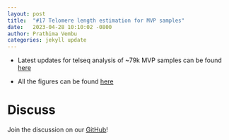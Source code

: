 ```yaml
---
layout: post
title:  "#17 Telomere length estimation for MVP samples"
date:   2023-04-28 10:10:02 -0800
author: Prathima Vembu 
categories: jekyll update
---
```




- Latest updates for telseq analysis of ~79k MVP samples can be found [here](https://github.com/va-big-data-genomics/mvp-telomere-analysis/blob/main/analysis-pipeline/85K-MVP-telseq-analysis-pipeline.ipynb) 

- All the figures can be found [here](https://github.com/va-big-data-genomics/mvp-telomere-analysis/tree/main/analysis-pipeline/85K-MVP-telseq-analysis-pipeline_files/figure-html) 


# Discuss
Join the discussion on our <ins>[GitHub](https://github.com/orgs/va-big-data-genomics/discussions/21)</ins>!
